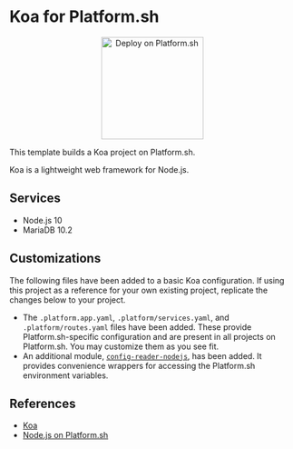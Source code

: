 # Koa for Platform.sh

<p align="center">
<a href="https://console.platform.sh/projects/create-project?template=https://raw.githubusercontent.com/platformsh/template-builder/master/templates/koa/.platform.template.yaml&utm_content=koa&utm_source=github&utm_medium=button&utm_campaign=deploy_on_platform">
    <img src="https://platform.sh/images/deploy/lg-blue.svg" alt="Deploy on Platform.sh" width="180px" />
</a>
</p>

This template builds a Koa project on Platform.sh.

Koa is a lightweight web framework for Node.js.

## Services

* Node.js 10
* MariaDB 10.2

## Customizations

The following files have been added to a basic Koa configuration.  If using this project as a reference for your own existing project, replicate the changes below to your project.

* The `.platform.app.yaml`, `.platform/services.yaml`, and `.platform/routes.yaml` files have been added.  These provide Platform.sh-specific configuration and are present in all projects on Platform.sh.  You may customize them as you see fit.
* An additional module, [`config-reader-nodejs`](https://github.com/platformsh/config-reader-nodejs), has been added.  It provides convenience wrappers for accessing the Platform.sh environment variables.

## References

* [Koa](https://koajs.com/)
* [Node.js on Platform.sh](https://docs.platform.sh/languages/nodejs.html)
